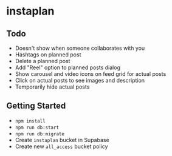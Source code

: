 # instaplan

## Todo

- Doesn't show when someone collaborates with you
- Hashtags on planned post
- Delete a planned post
- Add "Reel" option to planned posts dialog
- Show carousel and video icons on feed grid for actual posts
- Click on actual posts to see images and description
- Temporarily hide actual posts

## Getting Started

- `npm install`
- `npm run db:start`
- `npm run db:migrate`
- Create `instaplan` bucket in Supabase
- Create new `all_access` bucket policy
